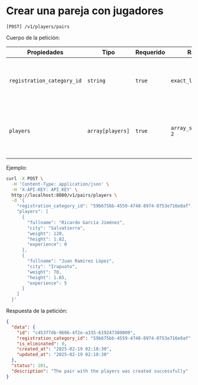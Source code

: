 # Crear una pareja con jugadores

```
[POST] /v1/players/pairs
```

Cuerpo de la petición:

| Propiedades | Tipo | Requerido | Rango | Descripción |
| ----------- | ---- | --------- | ----- | ----------- |
| `registration_category_id` | `string` | `true` | `exact_len: 36` | Identificador de la categoría de inscripción de la pareja ([ver](../registration-categories/index.md)). |
| `players` | `array[players]` |  `true` | `array_size_equal: 2` | Una lista con la información de los jugadores de la pareja ([ver](../players/create.md)).

Ejemplo:

```bash
curl -X POST \
  -H 'Content-Type: application/json' \
  -H 'X-API-KEY: API_KEY' \
  http://localhost:8080/v1/pairs/players \
  -d '{
    "registration_category_id": "59b675bb-4559-4748-8974-0753e716e8af",
    "players": [
      {
        "fullname": "Ricardo García Jiménez",
        "city": "Salvatierra",
        "weight": 120,
        "height": 1.82,
        "experience": 0
      },
      {
        "fullname": "Juan Ramírez López",
        "city": "Irapuato",
        "weight": 70,
        "height": 1.65,
        "experience": 5
      }
    ]
  }'
```

Respuesta de la petición:

```json
{
  "data": {
    "id": "c453f7db-9606-4f2e-a335-619247389009",
    "registration_category_id": "59b675bb-4559-4748-8974-0753e716e8af",
    "is_eliminated": 0,
    "created_at": "2025-02-19 02:18:30",
    "updated_at": "2025-02-19 02:18:30"
  },
  "status": 201,
  "description": "The pair with the players was created successfully"
}
```
